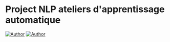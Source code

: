 # Project NLP ateliers d'apprentissage automatique

[![Author](https://img.shields.io/badge/author-@OussamaTakiAmrani-blue)](https://github.com/Simoahmed0)
[![Author](https://img.shields.io/badge/author-@OussamaTakiAmrani-blue)](https://github.com/oussama-taki-amrani)
